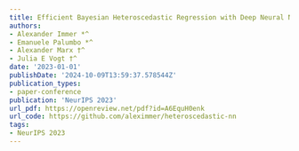 ```yaml
---
title: Efficient Bayesian Heteroscedastic Regression with Deep Neural Networks
authors:
- Alexander Immer *^
- Emanuele Palumbo *^
- Alexander Marx †^
- Julia E Vogt †^ 
date: '2023-01-01'
publishDate: '2024-10-09T13:59:37.578544Z'
publication_types:
- paper-conference
publication: 'NeurIPS 2023'
url_pdf: https://openreview.net/pdf?id=A6EquH0enk 
url_code: https://github.com/aleximmer/heteroscedastic-nn
tags:
- NeurIPS 2023
---
```

